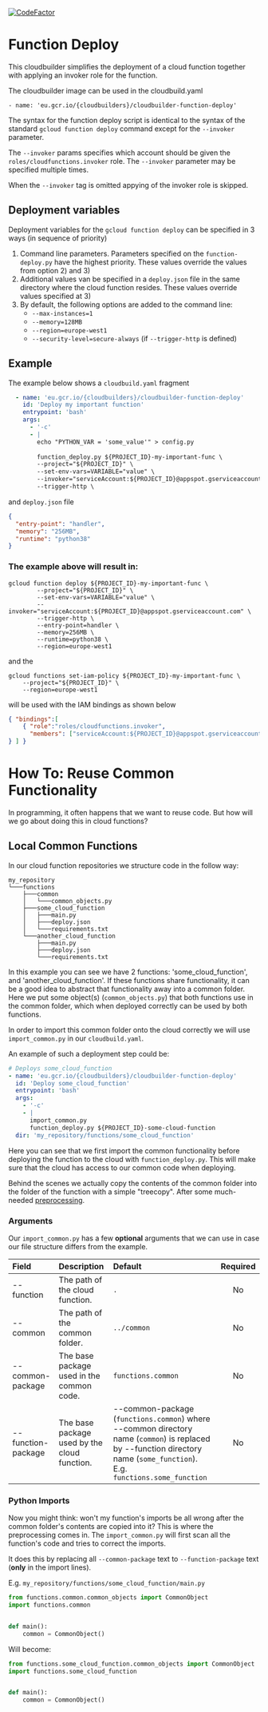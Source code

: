 [![CodeFactor](https://www.codefactor.io/repository/github/vwt-digital/cloudbuilder-function-deploy/badge)](https://www.codefactor.io/repository/github/vwt-digital/cloudbuilder-function-deploy)

# Function Deploy

This cloudbuilder simplifies the deployment of a cloud function together with applying an invoker role for the function.

The cloudbuilder image can be used in the cloudbuild.yaml

`- name: 'eu.gcr.io/{cloudbuilders}/cloudbuilder-function-deploy'`

The syntax for the function deploy script is identical to the syntax of the standard `gcloud function deploy` command except for the `--invoker` parameter. 

The `--invoker` params specifies which account should be given the `roles/cloudfunctions.invoker` role. The `--invoker` parameter may be specified multiple times.

When the `--invoker` tag is omitted appying of the invoker role is skipped.



## Deployment variables

Deployment variables for the `gcloud function deploy` can be specified in 3 ways (in sequence of priority)
1.  Command line parameters. Parameters specified on the `function-deploy.py` have the highest priority. These values override the values from option 2) and 3)
2.  Additional values van be specified in a  `deploy.json` file in the same directory where the cloud function resides. These values override values specified at 3)
3.  By default, the following options are added to the command line:
    - `--max-instances=1`
    - `--memory=128MB`
    - `--region=europe-west1`
    - `--security-level=secure-always` (if `--trigger-http` is defined)

## Example
The example below shows a `cloudbuild.yaml` fragment
```yaml
  - name: 'eu.gcr.io/{cloudbuilders}/cloudbuilder-function-deploy'
    id: 'Deploy my important function'
    entrypoint: 'bash'
    args:
      - '-c'
      - |
        echo "PYTHON_VAR = 'some_value'" > config.py
        
        function_deploy.py ${PROJECT_ID}-my-important-func \
        --project="${PROJECT_ID}" \
        --set-env-vars=VARIABLE="value" \
        --invoker="serviceAccount:${PROJECT_ID}@appspot.gserviceaccount.com" \
        --trigger-http \
```
and `deploy.json` file
 ```json
{
   "entry-point": "handler",
   "memory": "256MB",
   "runtime": "python38"
}
```

### The example above will result in:
```shell
gcloud function deploy ${PROJECT_ID}-my-important-func \
        --project="${PROJECT_ID}" \
        --set-env-vars=VARIABLE="value" \
        --invoker="serviceAccount:${PROJECT_ID}@appspot.gserviceaccount.com" \
        --trigger-http \
        --entry-point=handler \
        --memory=256MB \
        --runtime=python38 \
        --region=europe-west1
```
and the 
```shell
gcloud functions set-iam-policy ${PROJECT_ID}-my-important-func \
	--project="${PROJECT_ID}" \
	--region=europe-west1
```
will be used with the IAM bindings as shown below
```json
{ "bindings":[
    { "role":"roles/cloudfunctions.invoker", 
      "members": ["serviceAccount:${PROJECT_ID}@appspot.gserviceaccount.com"]
} ] } 
```

# How To: Reuse Common Functionality
In programming, it often happens that we want to reuse code. But how will we go about doing this in cloud functions?

## Local Common Functions
In our cloud function repositories we structure code in the follow way:
```
my_repository
└───functions
    ├───common
    │   └───common_objects.py
    ├───some_cloud_function
    │   ├───main.py
    │   ├───deploy.json
    │   └───requirements.txt
    └───another_cloud_function
        ├───main.py
        ├───deploy.json
        └───requirements.txt
```

In this example you can see we have 2 functions: 'some_cloud_function', and 'another_cloud_function'.
If these functions share functionality, it can be a good idea to abstract that functionality 
away into a common folder. Here we put some object(s) (`common_objects.py`) that both functions 
use in the common folder, which when deployed correctly can be used by both functions.

In order to import this common folder onto the cloud correctly we will use `import_common.py` in our `cloudbuild.yaml`.

An example of such a deployment step could be:
```yaml
# Deploys some_cloud_function
- name: 'eu.gcr.io/{cloudbuilders}/cloudbuilder-function-deploy'
  id: 'Deploy some_cloud_function'
  entrypoint: 'bash'
  args:
    - '-c'
    - |
      import_common.py
      function_deploy.py ${PROJECT_ID}-some-cloud-function
  dir: 'my_repository/functions/some_cloud_function'
```

Here you can see that we first import the common functionality before 
deploying the function to the cloud with `function_deploy.py`.  This will make sure that 
the cloud has access to our common code when deploying.

Behind the scenes we actually copy the contents of the common folder into the folder of the function 
with a simple "treecopy". After some much-needed [preprocessing](#python-imports).

### Arguments
Our `import_common.py` has a few **optional** arguments that we can use in case our file structure differs 
from the example.

| Field              | Description                                  | Default                                                                                                                                                                   | Required |
| :----------------- | :------------------------------------------- | :------------------------------------------------------------------------------------------------------------------------------------------------------------------------ | :------: |
| --function         | The path of the cloud function.              | `.`                                                                                                                                                                       | No       |
| --common           | The path of the common folder.               | `../common`                                                                                                                                                               | No       |
| --common-package   | The base package used in the common code.    | `functions.common`                                                                                                                                                        | No       |
| --function-package | The base package used by the cloud function. | --common-package (`functions.common`) where --common directory name (`common`) is replaced by --function directory name (`some_function`). E.g. `functions.some_function` | No       |

### Python Imports
Now you might think: won't my function's imports be all wrong after the common folder's contents
are copied into it? This is where the preprocessing comes in. The `import_common.py` will first scan all
the function's code and tries to correct the imports.

It does this by replacing all `--common-package` text to `--function-package` text (**only** in the import lines).

E.g.
`my_repository/functions/some_cloud_function/main.py`
```python
from functions.common.common_objects import CommonObject
import functions.common


def main():
    common = CommonObject()

```

Will become:
```python
from functions.some_cloud_function.common_objects import CommonObject
import functions.some_cloud_function


def main():
    common = CommonObject()

```